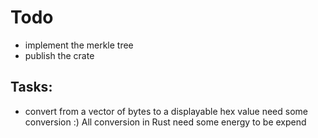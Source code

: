 # Todo

- implement the merkle tree
- publish the crate

## Tasks:

- convert from a vector of bytes to a displayable hex value need some conversion :) All conversion in Rust need some energy to be expend
